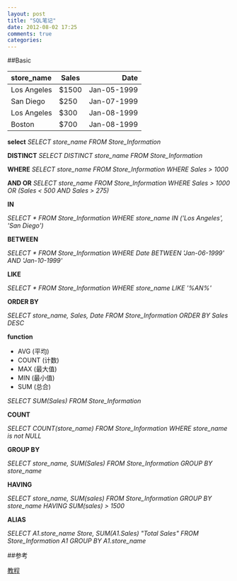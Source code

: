 ```yaml
---
layout: post
title: "SQL笔记"
date: 2012-08-02 17:25
comments: true
categories: 
---
```


##Basic

|store_name	|Sales|Date		  |
|:----------|-----|----------:|
|Los Angeles|$1500|Jan-05-1999|
|San Diego	|$250 |Jan-07-1999|
|Los Angeles|$300 |Jan-08-1999|
|Boston		|$700 |Jan-08-1999|

**select**
*SELECT store_name FROM Store_Information*

**DISTINCT**
*SELECT DISTINCT store_name FROM Store_Information*

**WHERE**
*SELECT store_name
FROM Store_Information
WHERE Sales > 1000* 

**AND OR**
*SELECT store_name 
FROM Store_Information 
WHERE Sales > 1000 
OR (Sales < 500 AND Sales > 275)*


**IN**

*SELECT * 
FROM Store_Information 
WHERE store_name IN ('Los Angeles', 'San Diego')*

**BETWEEN**

*SELECT * 
FROM Store_Information 
WHERE Date BETWEEN 'Jan-06-1999' AND 'Jan-10-1999'*


**LIKE**

*SELECT * 
FROM Store_Information 
WHERE store_name LIKE '%AN%'*

**ORDER BY**

*SELECT store_name, Sales, Date 
FROM Store_Information 
ORDER BY Sales DESC*


**function**

- AVG (平均)
- COUNT (计数)
- MAX (最大值)
- MIN (最小值)
- SUM (总合)

*SELECT SUM(Sales) FROM Store_Information*

**COUNT**

*SELECT COUNT(store_name) 
FROM Store_Information 
WHERE store_name is not NULL*

**GROUP BY**

*SELECT store_name, SUM(Sales) 
FROM Store_Information 
GROUP BY store_name*

**HAVING**

*SELECT store_name, SUM(sales) 
FROM Store_Information 
GROUP BY store_name
HAVING SUM(sales) > 1500*

**ALIAS**

*SELECT A1.store_name Store, SUM(A1.Sales) "Total Sales" 
FROM Store_Information A1
GROUP BY A1.store_name*


##参考

[教程](http://sql.1keydata.com/cn/)
